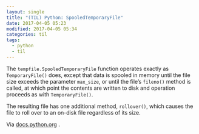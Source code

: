 ```yaml
---
layout: single
title: "(TIL) Python: SpooledTemporaryFile"
date: 2017-04-05 05:23
modified: 2017-04-05 05:34
categories: til
tags:
  - python
  - til
---
```


The `tempfile.SpooledTemporaryFile` function operates exactly as `TemporaryFile()` does,
except that data is spooled in memory until the file size exceeds the parameter
`max_size`, or until the file’s `fileno()` method is called, at which point the contents
are written to disk and operation proceeds as with `TemporaryFile()`.

The resulting file has one additional method, `rollover()`, which causes the file to roll
over to an on-disk file regardless of its size.

Via
[docs.python.org](https://docs.python.org/3/library/tempfile.html#tempfile.SpooledTemporaryFile)
.
